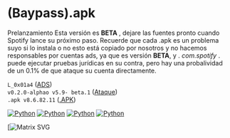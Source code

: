 # (Baypass).apk 
Prelanzamiento Esta versión es **BETA** , dejare las fuentes pronto cuando Spotify lance su próximo paso.
Recuerde que cada .apk es un problema suyo si lo instala o no esto está copiado por nosotros y no hacemos responsables por cuentas ads, ya que es versión **BETA**, y . *com.spotify* . puede ejecutar pruebas jurídicas en su contra, pero hay una probalividad de un 0.1% de que ataque su cuenta directamente.

 `L_0x01a4` ([ADS](https://github.com/johnpradoo/spotify.apk/blob/main/ads/sponsorship/model/SponsorshipAdData.java))       
`v0.2.0-alphao v5.9- beta.1` ([Ataque](https://github.com/johnpradoo/spotify.apk/blob/main/a00.java))  
 `.apk v8.6.82.11` ([.APK](https://github.com/johnpradoo/spotify.apk/releases/download/v8.6.82.11/v8.6.82.11.apk))

[![Python](https://img.shields.io/badge/-twitter-black?style=flat&logo=twitter&link=https://twitter.com/johnpradooo)](https://twitter.com/johnpradooo)
[![Python](https://img.shields.io/badge/-instagram-Red?style=flat&logo=instagram&link=https://instagram.com/johnpradoo)](https://instagram.com/johnpradoo) 
[![Python](https://img.shields.io/badge/-spotify-black?style=flat&logo=spotify&link=https://open.spotify.com/user/thepradotv)](https://open.spotify.com/user/thepradotv)
[![Python](https://img.shields.io/badge/-paypal-black?style=flat&logo=paypal&link=https://www.paypal.com/paypalme/andersonprado?country.x=CO&locale.x=es_XC)](https://www.paypal.com/paypalme/andersonprado?country.x=CO&locale.x=es_XC)

[![Matrix SVG](https://tenor.com/es/ver/demon-slayer-nezuko-kimetsu-no-yaiba-entertainment-district-arc-gif-24444437)
